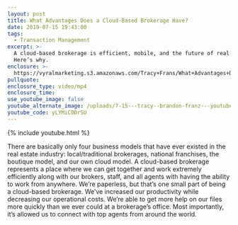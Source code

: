 ```yaml
---
layout: post
title: What Advantages Does a Cloud-Based Brokerage Have?
date: 2019-07-15 19:43:00
tags:
  - Transaction Management
excerpt: >-
  A cloud-based brokerage is efficient, mobile, and the future of real estate.
  Here’s why.
enclosure: >-
  https://vyralmarketing.s3.amazonaws.com/Tracy+Frans/What+Advantages+Does+a+Cloud-Based+Brokerage+Have_.mp4
pullquote:
enclosure_type: video/mp4
enclosure_time:
use_youtube_image: false
youtube_alternate_image: /uploads/7-15---tracy--brandon-franz---youtube.jpg
youtube_code: yLYMiC0DrSU
---
```


{% include youtube.html %}

There are basically only four business models that have ever existed in the real estate industry: local/traditional brokerages, national franchises, the boutique model, and our own cloud model. A cloud-based brokerage represents a place where we can get together and work extremely efficiently along with our brokers, staff, and all agents with having the ability to work from anywhere. We’re paperless, but that’s one small part of being a cloud-based brokerage. We’ve increased our productivity while decreasing our operational costs. We’re able to get more help on our files more quickly than we ever could at a brokerage’s office. Most importantly, it’s allowed us to connect with top agents from around the world.